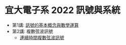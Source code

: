 <H1>宜大電子系 2022 訊號與系統 </H1>

* 第1講: [訊號的基本概念與數學運算](https://colab.research.google.com/github/luckguy/SS2022/blob/main/SS01.ipynb)
* 第2講: 複數弦波訊號
  * [連續時間複數弦波訊號](https://colab.research.google.com/github/luckguy/SS2022/blob/main/SS02_c.ipynb)
